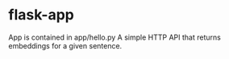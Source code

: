 # flask-app
App is contained in app/hello.py
A simple HTTP API that returns embeddings for a given sentence.
